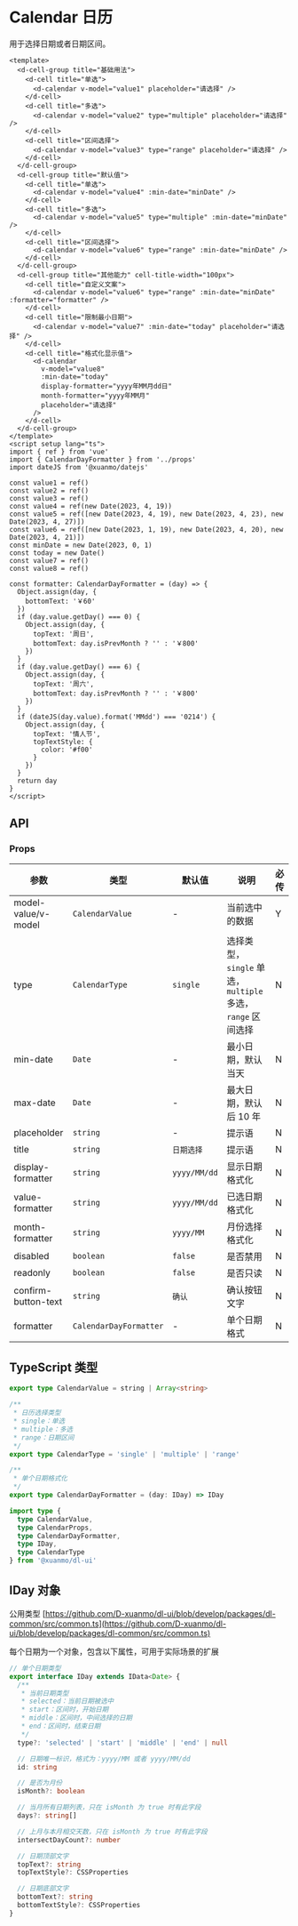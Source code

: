 # Calendar 日历

用于选择日期或者日期区间。

```vue client=Mobile playground=MCalendar previewType=iframe
<template>
  <d-cell-group title="基础用法">
    <d-cell title="单选">
      <d-calendar v-model="value1" placeholder="请选择" />
    </d-cell>
    <d-cell title="多选">
      <d-calendar v-model="value2" type="multiple" placeholder="请选择" />
    </d-cell>
    <d-cell title="区间选择">
      <d-calendar v-model="value3" type="range" placeholder="请选择" />
    </d-cell>
  </d-cell-group>
  <d-cell-group title="默认值">
    <d-cell title="单选">
      <d-calendar v-model="value4" :min-date="minDate" />
    </d-cell>
    <d-cell title="多选">
      <d-calendar v-model="value5" type="multiple" :min-date="minDate" />
    </d-cell>
    <d-cell title="区间选择">
      <d-calendar v-model="value6" type="range" :min-date="minDate" />
    </d-cell>
  </d-cell-group>
  <d-cell-group title="其他能力" cell-title-width="100px">
    <d-cell title="自定义文案">
      <d-calendar v-model="value6" type="range" :min-date="minDate" :formatter="formatter" />
    </d-cell>
    <d-cell title="限制最小日期">
      <d-calendar v-model="value7" :min-date="today" placeholder="请选择" />
    </d-cell>
    <d-cell title="格式化显示值">
      <d-calendar
        v-model="value8"
        :min-date="today"
        display-formatter="yyyy年MM月dd日"
        month-formatter="yyyy年MM月"
        placeholder="请选择"
      />
    </d-cell>
  </d-cell-group>
</template>
<script setup lang="ts">
import { ref } from 'vue'
import { CalendarDayFormatter } from '../props'
import dateJS from '@xuanmo/datejs'

const value1 = ref()
const value2 = ref()
const value3 = ref()
const value4 = ref(new Date(2023, 4, 19))
const value5 = ref([new Date(2023, 4, 19), new Date(2023, 4, 23), new Date(2023, 4, 27)])
const value6 = ref([new Date(2023, 1, 19), new Date(2023, 4, 20), new Date(2023, 4, 21)])
const minDate = new Date(2023, 0, 1)
const today = new Date()
const value7 = ref()
const value8 = ref()

const formatter: CalendarDayFormatter = (day) => {
  Object.assign(day, {
    bottomText: '￥60'
  })
  if (day.value.getDay() === 0) {
    Object.assign(day, {
      topText: '周日',
      bottomText: day.isPrevMonth ? '' : '￥800'
    })
  }
  if (day.value.getDay() === 6) {
    Object.assign(day, {
      topText: '周六',
      bottomText: day.isPrevMonth ? '' : '￥800'
    })
  }
  if (dateJS(day.value).format('MMdd') === '0214') {
    Object.assign(day, {
      topText: '情人节',
      topTextStyle: {
        color: '#f00'
      }
    })
  }
  return day
}
</script>
```

## API

### Props

|参数|类型|默认值|说明|必传|
|---|----|-----|---|----|
|model-value/v-model|`CalendarValue`|-|当前选中的数据|Y|
|type|`CalendarType`|`single`|选择类型，`single` 单选，`multiple` 多选，`range` 区间选择|N|
|min-date|`Date`|-|最小日期，默认当天|N|
|max-date|`Date`|-|最大日期，默认后 10 年|N|
|placeholder|`string`|-|提示语|N|
|title|`string`|`日期选择`|提示语|N|
|display-formatter|`string`|`yyyy/MM/dd`|显示日期格式化|N|
|value-formatter|`string`|`yyyy/MM/dd`|已选日期格式化|N|
|month-formatter|`string`|`yyyy/MM`|月份选择格式化|N|
|disabled|`boolean`|`false`|是否禁用|N|
|readonly|`boolean`|`false`|是否只读|N|
|confirm-button-text|`string`|`确认`|确认按钮文字|N|
|formatter|`CalendarDayFormatter`|-|单个日期格式|N|

## TypeScript 类型

```typescript
export type CalendarValue = string | Array<string>

/**
 * 日历选择类型
 * single：单选
 * multiple：多选
 * range：日期区间
 */
export type CalendarType = 'single' | 'multiple' | 'range'

/**
 * 单个日期格式化
 */
export type CalendarDayFormatter = (day: IDay) => IDay

import type {
  type CalendarValue,
  type CalendarProps,
  type CalendarDayFormatter,
  type IDay,
  type CalendarType
} from '@xuanmo/dl-ui'
```

## IDay 对象

公用类型 [https://github.com/D-xuanmo/dl-ui/blob/develop/packages/dl-common/src/common.ts](https://github.com/D-xuanmo/dl-ui/blob/develop/packages/dl-common/src/common.ts)

每个日期为一个对象，包含以下属性，可用于实际场景的扩展

```typescript
// 单个日期类型
export interface IDay extends IData<Date> {
  /**
   * 当前日期类型
   * selected：当前日期被选中
   * start：区间时，开始日期
   * middle：区间时，中间选择的日期
   * end：区间时，结束日期
   */
  type?: 'selected' | 'start' | 'middle' | 'end' | null

  // 日期唯一标识，格式为：yyyy/MM 或者 yyyy/MM/dd
  id: string

  // 是否为月份
  isMonth?: boolean

  // 当月所有日期列表，只在 isMonth 为 true 时有此字段
  days?: string[]

  // 上月与本月相交天数，只在 isMonth 为 true 时有此字段
  intersectDayCount?: number

  // 日期顶部文字
  topText?: string
  topTextStyle?: CSSProperties

  // 日期底部文字
  bottomText?: string
  bottomTextStyle?: CSSProperties
}
```
